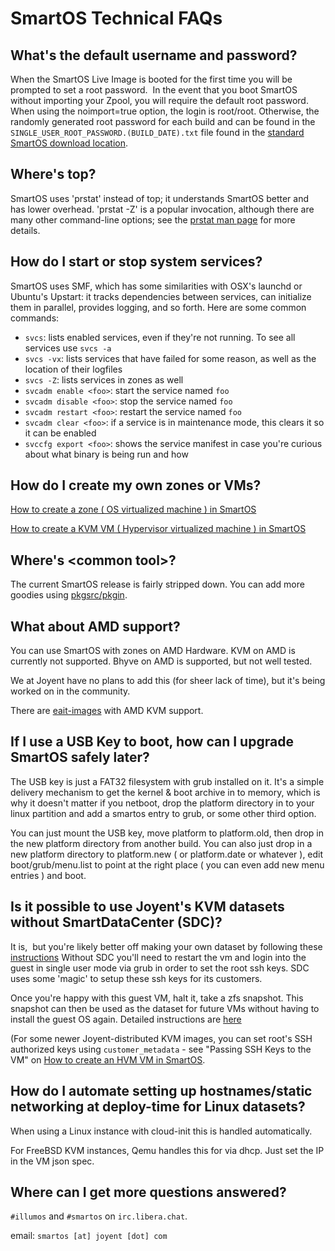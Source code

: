 # SmartOS Technical FAQs

<!-- markdownlint-disable no-trailing-punctuation -->

## What's the default username and password?

When the SmartOS Live Image is booted for the first time you will be
prompted to set a root password.  In the event that you boot SmartOS
without importing your Zpool, you will require the default root
password.  When using the noimport=true option, the login is root/root.
Otherwise, the randomly generated root password for each build and can
be found in the `SINGLE_USER_ROOT_PASSWORD.(BUILD_DATE).txt` file
found in the [standard SmartOS download
location](https://us-east.manta.joyent.com/Joyent_Dev/public/SmartOS/latest.html).

## Where's top?

SmartOS uses 'prstat' instead of top; it understands SmartOS better and
has lower overhead. 'prstat -Z' is a popular invocation, although there
are many other command-line options; see the [prstat man
page](http://www.illumos.org/man/1m/prstat) for more details.

## How do I start or stop system services?

SmartOS uses SMF, which has some similarities with OSX's launchd or
Ubuntu's Upstart: it tracks dependencies between services, can
initialize them in parallel, provides logging, and so forth. Here are
some common commands:

- `svcs`: lists enabled services, even if they're not running. To see all
  services use `svcs -a`
- `svcs -vx`: lists services that have failed for some reason, as well as
  the location of their logfiles
- `svcs -Z`: lists services in zones as well
- `svcadm enable <foo>`: start the service named `foo`
- `svcadm disable <foo>`: stop the service named `foo`
- `svcadm restart <foo>`: restart the service named `foo`
- `svcadm clear <foo>`: if a service is in maintenance mode, this clears
  it so it can be enabled
- `svccfg export <foo>`: shows the service manifest in case you're curious
  about what binary is being run and how

## How do I create my own zones or VMs?

[How to create a zone ( OS virtualized machine ) in SmartOS](how-to-create-a-zone.md)

[How to create a KVM VM ( Hypervisor virtualized machine ) in SmartOS](how-to-create-an-hvm-zone.md)

## Where's &lt;common tool&gt;?

The current SmartOS release is fairly stripped down. You can add more
goodies using [pkgsrc/pkgin](working-with-packages.md).

## What about AMD support?

You can use SmartOS with zones on AMD Hardware. KVM on AMD is currently
not supported. Bhyve on AMD is supported, but not well tested.

We at Joyent have no plans to add this (for sheer lack of time), but
it's being worked on in the community.

There are [eait-images](http://imgapi.uqcloud.net/builds) with AMD KVM
support.

## If I use a USB Key to boot, how can I upgrade SmartOS safely later?

The USB key is just a FAT32 filesystem with grub installed on it. It's a
simple delivery mechanism to get the kernel & boot archive in to memory,
which is why it doesn't matter if you netboot, drop the platform
directory in to your linux partition and add a smartos entry to grub, or
some other third option.

You can just mount the USB key, move platform to platform.old, then drop
in the new platform directory from another build. You can also just drop
in a new platform directory to platform.new ( or platform.date or
whatever ), edit boot/grub/menu.list to point at the right place ( you
can even add new menu entries ) and boot.

## Is it possible to use Joyent's KVM datasets without SmartDataCenter (SDC)?

It is,  but you're likely better off making your own dataset by
following these
[instructions](how-to-create-an-hvm-zone.md)
Without SDC you'll need to restart the vm and login into the guest in
single user mode via grub in order to set the root ssh keys. SDC uses
some 'magic' to setup these ssh keys for its customers.

Once you're happy with this guest VM, halt it, take a zfs snapshot. This
snapshot can then be used as the dataset for future VMs without having
to install the guest OS again. Detailed instructions are
[here](managing-images.md)

(For some newer Joyent-distributed KVM images, you can set root's SSH
authorized keys using `customer_metadata` - see "Passing SSH Keys to the
VM" on [How to create an HVM VM in SmartOS](how-to-create-an-hvm-zone.md).

<!-- markdownlint-disable line-length -->
## How do I automate setting up hostnames/static networking at deploy-time for Linux datasets?
<!-- markdownlint-enable line-length -->

When using a Linux instance with cloud-init this is handled automatically.

For FreeBSD KVM instances, Qemu handles this for via dhcp. Just set the IP in
the VM json spec.

## Where can I get more questions answered?

`#illumos` and `#smartos` on `irc.libera.chat`.

email: `smartos [at] joyent [dot] com`
